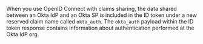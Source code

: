 When you use OpenID Connect with claims sharing, the data shared between an Okta IdP and an Okta SP is included in the ID token under a new reserved claim name called `okta_auth`. The `okta_auth` payload within the ID token response contains information about authentication performed at the Okta IdP org.
